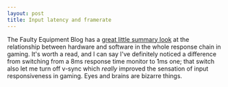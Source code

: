 ```yaml
---
layout: post
title: Input latency and framerate
---
```


The Faulty Equipment Blog has a [great little summary look](http://blog.faulty.equipment/post/85541424684/a-look-at-input-latency-and-framerate) at the relationship between hardware and software in the whole response chain in gaming. It's worth a read, and I can say I've definitely noticed a difference from switching from a 8ms response time monitor to 1ms one; that switch also let me turn off v-sync which *really* improved the sensation of input responsiveness in gaming. Eyes and brains are bizarre things.
